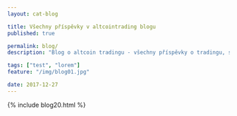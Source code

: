```yaml
---
layout: cat-blog

title: Všechny příspěvky v altcointrading blogu
published: true

permalink: blog/
description: "Blog o altcoin tradingu - všechny příspěvky o tradingu, strategii a technické analýze."

tags: ["test", "lorem"]
feature: "/img/blog01.jpg"

date: 2017-12-27
---
```


{% include blog20.html %}
